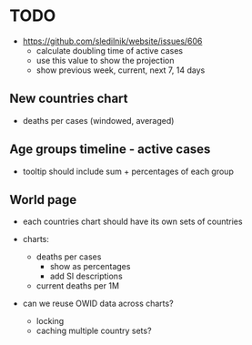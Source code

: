 # TODO

- https://github.com/sledilnik/website/issues/606
    - calculate doubling time of active cases
    - use this value to show the projection
    - show previous week, current, next 7, 14 days
    

## New countries chart
- deaths per cases (windowed, averaged)

## Age groups timeline - active cases
- tooltip should include sum + percentages of each group

## World page
- each countries chart should have its own sets of countries
- charts:
    - deaths per cases
        - show as percentages
        - add SI descriptions
    - current deaths per 1M

- can we reuse OWID data across charts?
    - locking
    - caching multiple country sets?
